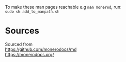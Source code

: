 To make these man pages reachable e.g `man monerod`, run:\
`sudo sh add_to_manpath.sh`

# Sources

Sourced from  
https://github.com/monerodocs/md  
https://monerodocs.org/  
